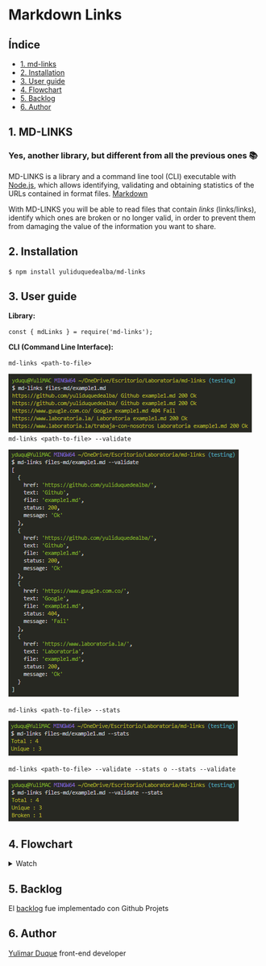 # Markdown Links

## Índice

* [1. md-links](#1-md-links)
* [2. Installation](#2-installation)
* [3. User guide](#3-user-guide)
* [4. Flowchart](#4-Flowchart)
* [5. Backlog](#5-backlog)
* [6. Author](#6-author)


## 1. MD-LINKS

### Yes, another library, but different from all the previous ones 📚

MD-LINKS is a library and a command line tool (CLI) executable with [Node.js](https://nodejs.org/), which allows identifying, validating and obtaining statistics of the URLs contained in format files. [Markdown](https://en.wikipedia.org/wiki/Markdown)

With MD-LINKS you will be able to read files that contain _links_ (links/links), identify which ones are broken or no longer valid, in order to prevent them from damaging the value of the information you want to share.

## 2. Installation

`$ npm install yuliduquedealba/md-links`

## 3. User guide

**Library:**

`const { mdLinks } = require('md-links');`

**CLI (Command Line Interface):**

`md-links <path-to-file>`

![Object with links](img/mdLinks-route.png)
`md-links <path-to-file> --validate`

![Option --validate](img/mdLinks-route-v.png)

`md-links <path-to-file> --stats`

![Option --stats](img/mdLinks-route-s.png)

`md-links <path-to-file> --validate --stats o --stats --validate`

![Option --validate and --stats](img/mdLinks-route-v-s.png)


## 4. Flowchart

  <details><summary>Watch</summary><p>

![Flowchart](img/Diagrama%20de%20flujo.png)
  
</p></details>

## 5. Backlog

El [backlog](https://github.com/yuliduquedealba/md-links/projects/1) fue implementado con Github Projets

## 6. Author

[Yulimar Duque](https://www.linkedin.com/in/yulimarduque/) front-end developer